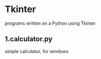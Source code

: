 # Tkinter
programs written on a Python using Tkinter
## 1.calculator.py
simple calculator, for windows